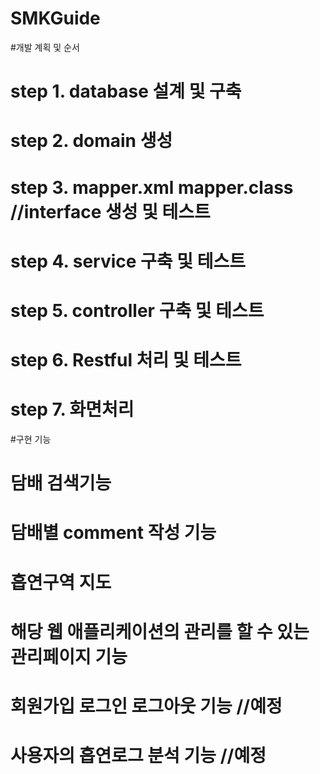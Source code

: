 # SMKGuide

#개발 계획 및 순서


# step 1. database 설계 및 구축

# step 2. domain 생성

# step 3. mapper.xml mapper.class //interface 생성 및 테스트

# step 4. service 구축 및 테스트

# step 5. controller 구축 및 테스트

# step 6. Restful 처리 및 테스트

# step 7. 화면처리


#구현 기능

# 담배 검색기능

# 담배별 comment 작성 기능

# 흡연구역 지도

# 해당 웹 애플리케이션의 관리를 할 수 있는 관리페이지 기능

# 회원가입 로그인 로그아웃 기능 //예정

# 사용자의 흡연로그 분석 기능  //예정

